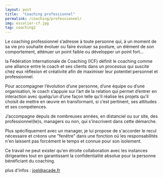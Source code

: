 ```yaml
---
layout: post
title:  "Coaching professionnel"
permalink: /coaching/professionnel/
img: escalier-cf.jpg
tag: coaching2
---
```

Le coaching professionnel s’adresse à toute personne qui, à un moment de sa vie pro souhaite évoluer ou faire évoluer sa posture, un élément de son comportement, atténuer un point faible ou développer un point fort…


la Fédération Internationale de Coaching (ICF) définit le coaching comme une alliance entre le coach et ses clients dans un processus qui suscite chez eux réflexion et créativité afin de maximiser leur potentiel personnel et professionnel.

Pour accompagner l’évolution d’une personne, d’une équipe ou d’une organisation, le coach s’appuie sur l’art de la relation qui permet d’entrer en interaction avec quelqu’un d’une façon telle qu’il réalise les projets qu’il choisit de mettre en œuvre en transformant, si c’est pertinent, ses attitudes et ses compétences.



J’accompagne depuis de nombreuses années, en distanciel ou sur site, des professionnel(le)s, managers ou non, qui s’inscrivent dans cette démarche.

Plus spécifiquement avec un manager, je lui propose de s'accorder le recul nécessaire et créons une "fenêtre" dans une fonction où les responsabilités n'en laissent pas forcément le temps et connue pour son isolement.

Ce travail ne peut exister qu'en étroite collaboration avec les instances dirigeantes tout en garantissant la confidentialité absolue pour la personne bénéficiant du coaching.


plus d'infos : joel@acade.fr
